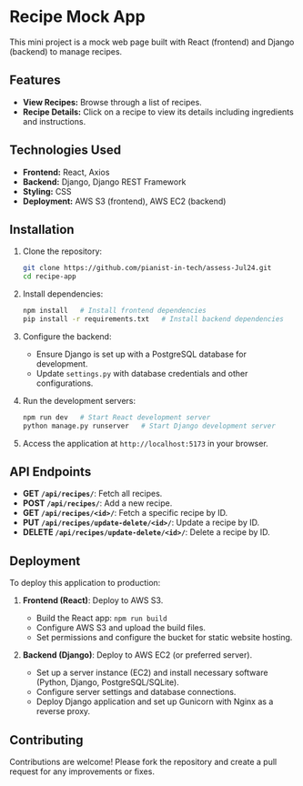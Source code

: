 # Recipe Mock App 

This mini project is a mock web page built with React (frontend) and Django (backend) to manage recipes.

## Features

- **View Recipes:** Browse through a list of recipes.
- **Recipe Details:** Click on a recipe to view its details including ingredients and instructions.

## Technologies Used

- **Frontend:** React, Axios
- **Backend:** Django, Django REST Framework
- **Styling:** CSS
- **Deployment:** AWS S3 (frontend), AWS EC2 (backend)

## Installation

1. Clone the repository:
   ```bash
   git clone https://github.com/pianist-in-tech/assess-Jul24.git
   cd recipe-app
   ```

2. Install dependencies:
   ```bash
   npm install   # Install frontend dependencies
   pip install -r requirements.txt   # Install backend dependencies
   ```

3. Configure the backend:
   - Ensure Django is set up with a PostgreSQL database for development.
   - Update `settings.py` with database credentials and other configurations.

4. Run the development servers:
   ```bash
   npm run dev   # Start React development server
   python manage.py runserver   # Start Django development server
   ```

5. Access the application at `http://localhost:5173` in your browser.

## API Endpoints

- **GET `/api/recipes/`**: Fetch all recipes.
- **POST `/api/recipes/`**: Add a new recipe.
- **GET `/api/recipes/<id>/`**: Fetch a specific recipe by ID.
- **PUT `/api/recipes/update-delete/<id>/`**: Update a recipe by ID.
- **DELETE `/api/recipes/update-delete/<id>/`**: Delete a recipe by ID.

## Deployment

To deploy this application to production:

1. **Frontend (React)**: Deploy to AWS S3.
   - Build the React app: `npm run build`
   - Configure AWS S3 and upload the build files.
   - Set permissions and configure the bucket for static website hosting.

2. **Backend (Django)**: Deploy to AWS EC2 (or preferred server).
   - Set up a server instance (EC2) and install necessary software (Python, Django, PostgreSQL/SQLite).
   - Configure server settings and database connections.
   - Deploy Django application and set up Gunicorn with Nginx as a reverse proxy.

## Contributing

Contributions are welcome! Please fork the repository and create a pull request for any improvements or fixes.
